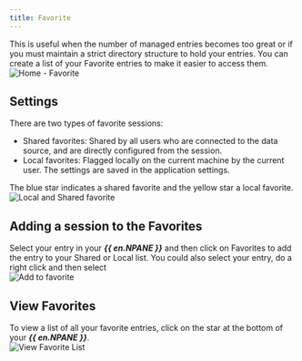 ```yaml
---
title: Favorite
---
```

This is useful when the number of managed entries becomes too great or if you must maintain a strict directory structure to hold your entries. You can create a list of your Favorite entries to make it easier to access them.  
![Home - Favorite](https://webdevolutions.azureedge.net/docs/en/rdm/mac/clip10302.png) 

## Settings 

There are two types of favorite sessions: 

* Shared favorites: Shared by all users who are connected to the data source, and are directly configured from the session. 
* Local favorites: Flagged locally on the current machine by the current user. The settings are saved in the application settings. 

The blue star indicates a shared favorite and the yellow star a local favorite.  
![Local and Shared favorite](https://webdevolutions.azureedge.net/docs/en/rdm/mac/clip10444.png) 

## Adding a session to the Favorites 

Select your entry in your ***{{ en.NPANE }}*** and then click on Favorites to add the entry to your Shared or Local list. You could also select your entry, do a right click and then select  
![Add to favorite](https://webdevolutions.azureedge.net/docs/en/rdm/mac/clip10328.png) 

## View Favorites 

To view a list of all your favorite entries, click on the star at the bottom of your ***{{ en.NPANE }}***.  
![View Favorite List](https://webdevolutions.azureedge.net/docs/en/rdm/mac/clip10329.png) 

